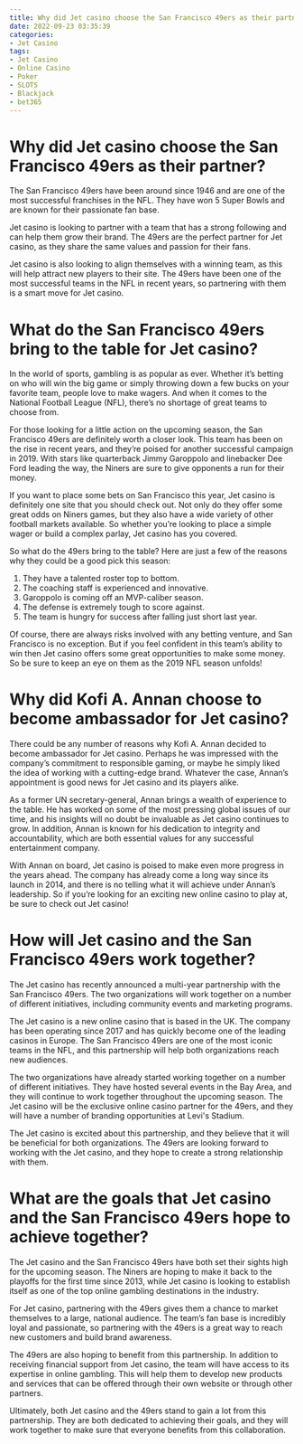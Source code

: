 ```yaml
---
title: Why did Jet casino choose the San Francisco 49ers as their partner
date: 2022-09-23 03:35:39
categories:
- Jet Casino
tags:
- Jet Casino
- Online Casino
- Poker
- SLOTS
- Blackjack
- bet365
---
```



#  Why did Jet casino choose the San Francisco 49ers as their partner?

The San Francisco 49ers have been around since 1946 and are one of the most successful franchises in the NFL. They have won 5 Super Bowls and are known for their passionate fan base.

Jet casino is looking to partner with a team that has a strong following and can help them grow their brand. The 49ers are the perfect partner for Jet casino, as they share the same values and passion for their fans.

Jet casino is also looking to align themselves with a winning team, as this will help attract new players to their site. The 49ers have been one of the most successful teams in the NFL in recent years, so partnering with them is a smart move for Jet casino.

#  What do the San Francisco 49ers bring to the table for Jet casino?

In the world of sports, gambling is as popular as ever. Whether it’s betting on who will win the big game or simply throwing down a few bucks on your favorite team, people love to make wagers. And when it comes to the National Football League (NFL), there’s no shortage of great teams to choose from.

For those looking for a little action on the upcoming season, the San Francisco 49ers are definitely worth a closer look. This team has been on the rise in recent years, and they’re poised for another successful campaign in 2019. With stars like quarterback Jimmy Garoppolo and linebacker Dee Ford leading the way, the Niners are sure to give opponents a run for their money.

If you want to place some bets on San Francisco this year, Jet casino is definitely one site that you should check out. Not only do they offer some great odds on Niners games, but they also have a wide variety of other football markets available. So whether you’re looking to place a simple wager or build a complex parlay, Jet casino has you covered.

So what do the 49ers bring to the table? Here are just a few of the reasons why they could be a good pick this season:

1) They have a talented roster top to bottom.
2) The coaching staff is experienced and innovative.
3) Garoppolo is coming off an MVP-caliber season.
4) The defense is extremely tough to score against.
5) The team is hungry for success after falling just short last year.

Of course, there are always risks involved with any betting venture, and San Francisco is no exception. But if you feel confident in this team’s ability to win then Jet casino offers some great opportunities to make some money. So be sure to keep an eye on them as the 2019 NFL season unfolds!

#  Why did Kofi A. Annan choose to become ambassador for Jet casino?

There could be any number of reasons why Kofi A. Annan decided to become ambassador for Jet casino. Perhaps he was impressed with the company’s commitment to responsible gaming, or maybe he simply liked the idea of working with a cutting-edge brand. Whatever the case, Annan’s appointment is good news for Jet casino and its players alike.

As a former UN secretary-general, Annan brings a wealth of experience to the table. He has worked on some of the most pressing global issues of our time, and his insights will no doubt be invaluable as Jet casino continues to grow. In addition, Annan is known for his dedication to integrity and accountability, which are both essential values for any successful entertainment company.

With Annan on board, Jet casino is poised to make even more progress in the years ahead. The company has already come a long way since its launch in 2014, and there is no telling what it will achieve under Annan’s leadership. So if you’re looking for an exciting new online casino to play at, be sure to check out Jet casino!

#  How will Jet casino and the San Francisco 49ers work together?

The Jet casino has recently announced a multi-year partnership with the San Francisco 49ers. The two organizations will work together on a number of different initiatives, including community events and marketing programs.

The Jet casino is a new online casino that is based in the UK. The company has been operating since 2017 and has quickly become one of the leading casinos in Europe. The San Francisco 49ers are one of the most iconic teams in the NFL, and this partnership will help both organizations reach new audiences.

The two organizations have already started working together on a number of different initiatives. They have hosted several events in the Bay Area, and they will continue to work together throughout the upcoming season. The Jet casino will be the exclusive online casino partner for the 49ers, and they will have a number of branding opportunities at Levi's Stadium.

The Jet casino is excited about this partnership, and they believe that it will be beneficial for both organizations. The 49ers are looking forward to working with the Jet casino, and they hope to create a strong relationship with them.

#  What are the goals that Jet casino and the San Francisco 49ers hope to achieve together?

The Jet casino and the San Francisco 49ers have both set their sights high for the upcoming season. The Niners are hoping to make it back to the playoffs for the first time since 2013, while Jet casino is looking to establish itself as one of the top online gambling destinations in the industry.

For Jet casino, partnering with the 49ers gives them a chance to market themselves to a large, national audience. The team’s fan base is incredibly loyal and passionate, so partnering with the 49ers is a great way to reach new customers and build brand awareness.

The 49ers are also hoping to benefit from this partnership. In addition to receiving financial support from Jet casino, the team will have access to its expertise in online gambling. This will help them to develop new products and services that can be offered through their own website or through other partners.

Ultimately, both Jet casino and the 49ers stand to gain a lot from this partnership. They are both dedicated to achieving their goals, and they will work together to make sure that everyone benefits from this collaboration.